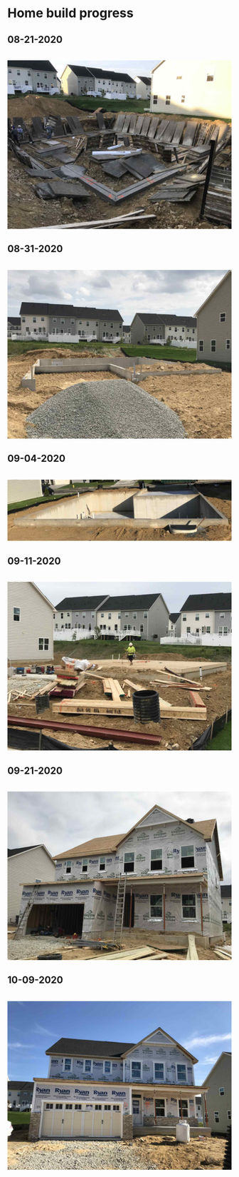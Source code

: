# Home build progress

## 08-21-2020

<br>

<div align="center">

  <img src="/assets/img/house/01.jpg" />

</div>

## 08-31-2020

<br>

<div align="center">

  <img src="/assets/img/house/02.jpg" />

</div>

## 09-04-2020

<br>

<div align="center">

  <img src="/assets/img/house/03.jpg" />

</div>

## 09-11-2020

<br>

<div align="center">

  <img src="/assets/img/house/04.jpg" />

</div>

## 09-21-2020

<br>

<div align="center">

  <img src="/assets/img/house/05.jpg" />

</div>

## 10-09-2020

<br>

<div align="center">

  <img src="/assets/img/house/06.jpg" />

</div>
